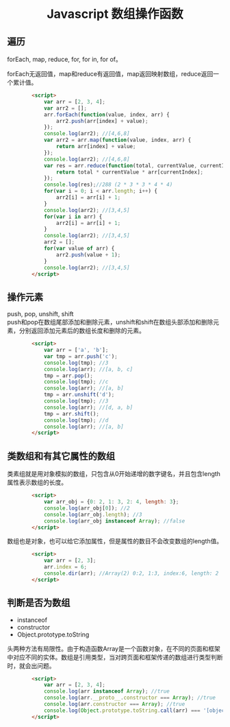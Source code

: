 <h1 align="center"> Javascript 数组操作函数</h1>

遍历
-

forEach, map, reduce, for, for in, for of。

forEach无返回值，map和reduce有返回值，map返回映射数组，reduce返回一个累计值。

```html
		<script>
			var arr = [2, 3, 4];
			var arr2 = [];
			arr.forEach(function(value, index, arr) {
				arr2.push(arr[index] + value);
			});
			console.log(arr2); //[4,6,8]
			var arr2 = arr.map(function(value, index, arr) {
				return arr[index] + value;
			});
			console.log(arr2); //[4,6,8]
			var res = arr.reduce(function(total, currentValue, currentIndex, arr) {
				return total * currentValue * arr[currentIndex];
			});
			console.log(res);//288 (2 * 3 * 3 * 4 * 4)
			for(var i = 0; i < arr.length; i++) {
				arr2[i] = arr[i] + 1;
			}
			console.log(arr2); //[3,4,5]
			for(var i in arr) {
				arr2[i] = arr[i] + 1;
			}
			console.log(arr2); //[3,4,5]
			arr2 = [];
			for(var value of arr) {
				arr2.push(value + 1);
			}
			console.log(arr2); //[3,4,5]
		</script>
```

操作元素
-

push, pop, unshift, shift  
push和pop在数组尾部添加和删除元素，unshift和shift在数组头部添加和删除元素，分别返回添加元素后的数组长度和删除的元素。

```html
		<script>
			var arr = ['a', 'b'];
			var tmp = arr.push('c');
			console.log(tmp); //3
			console.log(arr); //[a, b, c]
			tmp = arr.pop();
			console.log(tmp); //c
			console.log(arr); //[a, b]
			tmp = arr.unshift('d');
			console.log(tmp); //3
			console.log(arr); //[d, a, b]
			tmp = arr.shift(); 
			console.log(tmp); //d
			console.log(arr); //[a, b]
		</script>
```

类数组和有其它属性的数组
-

类素组就是用对象模拟的数组，只包含从0开始递增的数字键名，并且包含length属性表示数组的长度。

```html
		<script>
			var arr_obj = {0: 2, 1: 3, 2: 4, length: 3};
			console.log(arr_obj[0]); //2
			console.log(arr_obj.length); //3
			console.log(arr_obj instanceof Array); //false
		</script>
```

数组也是对象，也可以给它添加属性，但是属性的数目不会改变数组的length值。

```html
		<script>
			var arr = [2, 3];
			arr.index = 6;
			console.dir(arr); //Array(2) 0:2, 1:3, index:6, length: 2
		</script>
```



判断是否为数组
-

- instanceof
- constructor
- Object.prototype.toString

头两种方法有局限性。由于构造函数Array是一个函数对象，在不同的页面和框架中对应不同的实体。数组是引用类型，当对跨页面和框架传递的数组进行类型判断时，就会出问题。

```html
		<script>
			var arr = [2, 3, 4];
			console.log(arr instanceof Array); //true
			console.log(arr.__proto__.constructor === Array); //true
			console.log(arr.constructor === Array); //true
			console.log(Object.prototype.toString.call(arr) === '[object Array]'); //true
		</script>
```











